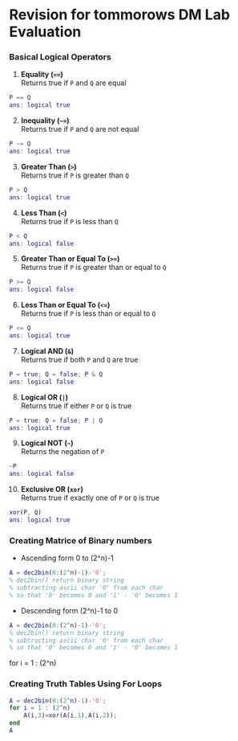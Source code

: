# Revision for tommorows DM Lab Evaluation

### Basical Logical Operators
1. **Equality (`==`)**  
Returns true if `P` and `Q` are equal  
```matlab
P == Q  
ans: logical true  
```

2. **Inequality (`~=`)**  
Returns true if `P` and `Q` are not equal  
```matlab
P ~= Q  
ans: logical true  
```

3. **Greater Than (`>`)**  
Returns true if `P` is greater than `Q`  
```matlab
P > Q  
ans: logical true  
```

4. **Less Than (`<`)**  
Returns true if `P` is less than `Q`  
```matlab
P < Q  
ans: logical false  
```

5. **Greater Than or Equal To (`>=`)**  
Returns true if `P` is greater than or equal to `Q`  
```matlab
P >= Q  
ans: logical false  
```

6. **Less Than or Equal To (`<=`)**  
Returns true if `P` is less than or equal to `Q`  
```matlab
P <= Q  
ans: logical true  
```

7. **Logical AND (`&`)**  
Returns true if both `P` and `Q` are true  
```matlab
P = true; Q = false; P & Q  
ans: logical false  
```

8. **Logical OR (`|`)**  
Returns true if either `P` or `Q` is true  
```matlab
P = true; Q = false; P | Q  
ans: logical true  
```

9. **Logical NOT (`~`)**  
Returns the negation of `P`  
```matlab
~P  
ans: logical false  
```

10. **Exclusive OR (`xor`)**  
 Returns true if exactly one of `P` or `Q` is true  
 ```matlab
 xor(P, Q)  
 ans: logical true  
 ```
### Creating Matrice of Binary numbers
+ Ascending form 0 to (2^n)-1
```matlab
A = dec2bin(0:(2^n)-1)-'0';
% dec2bin() return binary string
% subtracting ascii char '0' from each char
% so that '0' becomes 0 and '1' - '0' becomes 1
```
+ Descending form (2^n)-1 to 0
```matlab
A = dec2bin(0:(2^n)-1)-'0';
% dec2bin() return binary string
% subtracting ascii char '0' from each char
% so that '0' becomes 0 and '1' - '0' becomes 1
```
for i = 1 : (2^n)
### Creating Truth Tables Using For Loops
```matlab
A = dec2bin(0:(2^n)-1)-'0'; 
for i = 1 : (2^n)
    A(i,3)=xor(A(i,1),A(i,2));
end
A
```
